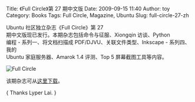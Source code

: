 Title: 《Full Circle》第 27 期中文版
Date: 2009-09-15 11:40
Author: toy
Category: Books
Tags: Full Circle, Magazine, Ubuntu
Slug: full-circle-27-zh

Ubuntu 社区独立杂志《Full Circle》第 27  
期中文版现已发行。本期杂志包括命令与征服、Xiongqin 访谈、Python  
编程 - 系列一、将文档扫描成 PDF/DJVU、关联文件类型、Inkscape -
系列四、我的  
Ubuntu 家庭服务器、Amarok 1.4 评测、Top 5 屏幕截图工具等内容。

![Full Circle](http://i.linuxtoy.org/images/2009/09/fc27.png)

该期杂志可从[这里下载](http://www.freeearth.org.cn/2009/09/issue27/)。

{ Thanks Lyper Lai. }
